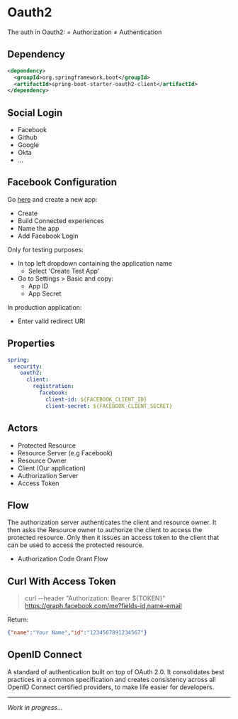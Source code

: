 # Oauth2
The auth in Oauth2:
= Authorization
≠ Authentication

## Dependency
```xml
<dependency>
  <groupId>org.springframework.boot</groupId>
  <artifactId>spring-boot-starter-oauth2-client</artifactId>
</dependency>
```

## Social Login
- Facebook
- Github
- Google
- Okta
- ...

## Facebook Configuration
Go [here](https://developers.facebook.com/) and create a new app:
- Create
- Build Connected experiences
- Name the app
- Add Facebook Login

Only for testing purposes: 
- In top left dropdown containing the application name
  - Select 'Create Test App'
- Go to Settings > Basic and copy:
  - App ID
  - App Secret

In production application:
- Enter valid redirect URI

## Properties

```yaml
spring:
  security:
    oauth2:
      client:
        registration:
          facebook:
            client-id: ${FACEBOOK_CLIENT_ID}
            client-secret: ${FACEBOOK_CLIENT_SECRET}
```

## Actors

- Protected Resource
- Resource Server (e.g Facebook)
- Resource Owner
- Client (Our application)
- Authorization Server
- Access Token

## Flow

The authorization server authenticates the client and resource owner.
It then asks the Resource owner to authorize the client to access the protected resource.
Only then it issues an access token to the client that can be used to access the protected resource.

- Authorization Code Grant Flow

## Curl With Access Token

> curl --header "Authorization: Bearer ${TOKEN}" https://graph.facebook.com/me?fields-id,name-email

Return:
```json
{"name":"Your Name","id":"1234567891234567"}
```

## OpenID Connect

A standard of authentication built on top of OAuth 2.0. It consolidates best practices in a common specification
and creates consistency across all OpenID Connect certified providers, to make life easier for developers.


---
*Work in progress...*